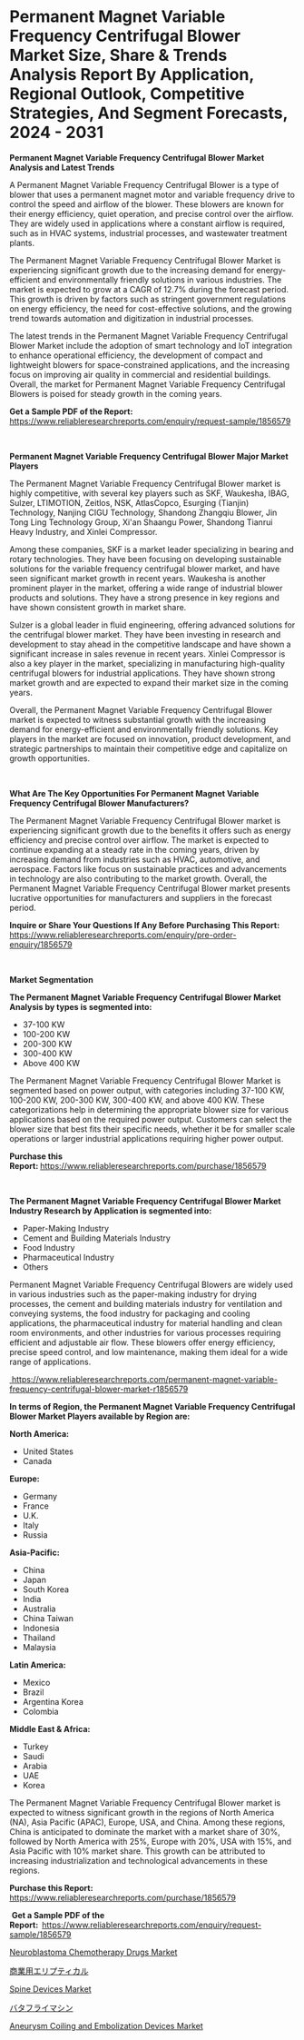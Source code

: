 <p><h1>Permanent Magnet Variable Frequency Centrifugal Blower Market Size, Share & Trends Analysis Report By Application, Regional Outlook, Competitive Strategies, And Segment Forecasts, 2024 - 2031</h1></p><p><strong>Permanent Magnet Variable Frequency Centrifugal Blower Market Analysis and Latest Trends</strong></p>
<p><p>A Permanent Magnet Variable Frequency Centrifugal Blower is a type of blower that uses a permanent magnet motor and variable frequency drive to control the speed and airflow of the blower. These blowers are known for their energy efficiency, quiet operation, and precise control over the airflow. They are widely used in applications where a constant airflow is required, such as in HVAC systems, industrial processes, and wastewater treatment plants.</p><p>The Permanent Magnet Variable Frequency Centrifugal Blower Market is experiencing significant growth due to the increasing demand for energy-efficient and environmentally friendly solutions in various industries. The market is expected to grow at a CAGR of 12.7% during the forecast period. This growth is driven by factors such as stringent government regulations on energy efficiency, the need for cost-effective solutions, and the growing trend towards automation and digitization in industrial processes.</p><p>The latest trends in the Permanent Magnet Variable Frequency Centrifugal Blower Market include the adoption of smart technology and IoT integration to enhance operational efficiency, the development of compact and lightweight blowers for space-constrained applications, and the increasing focus on improving air quality in commercial and residential buildings. Overall, the market for Permanent Magnet Variable Frequency Centrifugal Blowers is poised for steady growth in the coming years.</p></p>
<p><strong>Get a Sample PDF of the Report:&nbsp;</strong> <a href="https://www.reliableresearchreports.com/enquiry/request-sample/1856579">https://www.reliableresearchreports.com/enquiry/request-sample/1856579</a></p>
<p>&nbsp;</p>
<p><strong>Permanent Magnet Variable Frequency Centrifugal Blower Major Market Players</strong></p>
<p><p>The Permanent Magnet Variable Frequency Centrifugal Blower market is highly competitive, with several key players such as SKF, Waukesha, IBAG, Sulzer, LTIMOTION, Zeitlos, NSK, AtlasCopco, Esurging (Tianjin) Technology, Nanjing CIGU Technology, Shandong Zhangqiu Blower, Jin Tong Ling Technology Group, Xi'an Shaangu Power, Shandong Tianrui Heavy Industry, and Xinlei Compressor. </p><p>Among these companies, SKF is a market leader specializing in bearing and rotary technologies. They have been focusing on developing sustainable solutions for the variable frequency centrifugal blower market, and have seen significant market growth in recent years. Waukesha is another prominent player in the market, offering a wide range of industrial blower products and solutions. They have a strong presence in key regions and have shown consistent growth in market share.</p><p>Sulzer is a global leader in fluid engineering, offering advanced solutions for the centrifugal blower market. They have been investing in research and development to stay ahead in the competitive landscape and have shown a significant increase in sales revenue in recent years. Xinlei Compressor is also a key player in the market, specializing in manufacturing high-quality centrifugal blowers for industrial applications. They have shown strong market growth and are expected to expand their market size in the coming years.</p><p>Overall, the Permanent Magnet Variable Frequency Centrifugal Blower market is expected to witness substantial growth with the increasing demand for energy-efficient and environmentally friendly solutions. Key players in the market are focused on innovation, product development, and strategic partnerships to maintain their competitive edge and capitalize on growth opportunities.</p></p>
<p>&nbsp;</p>
<p><strong>What Are The Key Opportunities For Permanent Magnet Variable Frequency Centrifugal Blower Manufacturers?</strong></p>
<p><p>The Permanent Magnet Variable Frequency Centrifugal Blower market is experiencing significant growth due to the benefits it offers such as energy efficiency and precise control over airflow. The market is expected to continue expanding at a steady rate in the coming years, driven by increasing demand from industries such as HVAC, automotive, and aerospace. Factors like focus on sustainable practices and advancements in technology are also contributing to the market growth. Overall, the Permanent Magnet Variable Frequency Centrifugal Blower market presents lucrative opportunities for manufacturers and suppliers in the forecast period.</p></p>
<p><strong>Inquire or Share Your Questions If Any Before Purchasing This Report:</strong> <a href="https://www.reliableresearchreports.com/enquiry/pre-order-enquiry/1856579">https://www.reliableresearchreports.com/enquiry/pre-order-enquiry/1856579</a></p>
<p>&nbsp;</p>
<p><strong>Market Segmentation</strong></p>
<p><strong>The Permanent Magnet Variable Frequency Centrifugal Blower Market Analysis by types is segmented into:</strong></p>
<p><ul><li>37-100 KW</li><li>100-200 KW</li><li>200-300 KW</li><li>300-400 KW</li><li>Above 400 KW</li></ul></p>
<p><p>The Permanent Magnet Variable Frequency Centrifugal Blower Market is segmented based on power output, with categories including 37-100 KW, 100-200 KW, 200-300 KW, 300-400 KW, and above 400 KW. These categorizations help in determining the appropriate blower size for various applications based on the required power output. Customers can select the blower size that best fits their specific needs, whether it be for smaller scale operations or larger industrial applications requiring higher power output.</p></p>
<p><strong>Purchase this Report:&nbsp;</strong><a href="https://www.reliableresearchreports.com/purchase/1856579">https://www.reliableresearchreports.com/purchase/1856579</a></p>
<p>&nbsp;</p>
<p><strong>The Permanent Magnet Variable Frequency Centrifugal Blower Market Industry Research by Application is segmented into:</strong></p>
<p><ul><li>Paper-Making Industry</li><li>Cement and Building Materials Industry</li><li>Food Industry</li><li>Pharmaceutical Industry</li><li>Others</li></ul></p>
<p><p>Permanent Magnet Variable Frequency Centrifugal Blowers are widely used in various industries such as the paper-making industry for drying processes, the cement and building materials industry for ventilation and conveying systems, the food industry for packaging and cooling applications, the pharmaceutical industry for material handling and clean room environments, and other industries for various processes requiring efficient and adjustable air flow. These blowers offer energy efficiency, precise speed control, and low maintenance, making them ideal for a wide range of applications.</p></p>
<p><a href="https://www.reliableresearchreports.com/permanent-magnet-variable-frequency-centrifugal-blower-market-r1856579">&nbsp;https://www.reliableresearchreports.com/permanent-magnet-variable-frequency-centrifugal-blower-market-r1856579</a></p>
<p><strong>In terms of Region, the Permanent Magnet Variable Frequency Centrifugal Blower Market Players available by Region are:</strong></p>
<p>
    <p> <strong> North America: </strong>
        <ul>
            <li>United States</li>
            <li>Canada</li>
        </ul>
        </p> 
    <p> <strong> Europe: </strong>
        <ul>
            <li>Germany</li>
            <li>France</li>
            <li>U.K.</li>
            <li>Italy</li>
            <li>Russia</li>
        </ul>
        </p> 
    <p> <strong> Asia-Pacific: </strong>
        <ul>
            <li>China</li>
            <li>Japan</li>
            <li>South Korea</li>
            <li>India</li>
            <li>Australia</li>
            <li>China Taiwan</li>
            <li>Indonesia</li>
            <li>Thailand</li>
            <li>Malaysia</li>
        </ul>
        </p> 
    <p> <strong> Latin America: </strong>
        <ul>
            <li>Mexico</li>
            <li>Brazil</li>
            <li>Argentina Korea</li>
            <li>Colombia</li>
        </ul>
        </p> 
    <p> <strong> Middle East & Africa: </strong>
        <ul>
            <li>Turkey</li>
            <li>Saudi</li>
            <li>Arabia</li>
            <li>UAE</li>
            <li>Korea</li>
        </ul>
    </p>
    </p>
<p><p>The Permanent Magnet Variable Frequency Centrifugal Blower market is expected to witness significant growth in the regions of North America (NA), Asia Pacific (APAC), Europe, USA, and China. Among these regions, China is anticipated to dominate the market with a market share of 30%, followed by North America with 25%, Europe with 20%, USA with 15%, and Asia Pacific with 10% market share. This growth can be attributed to increasing industrialization and technological advancements in these regions.</p></p>
<p><strong>Purchase this Report: </strong><a href="https://www.reliableresearchreports.com/purchase/1856579">https://www.reliableresearchreports.com/purchase/1856579</a></p>
<p>&nbsp;<strong>Get a Sample PDF of the Report:&nbsp;&nbsp;</strong><a href="https://www.reliableresearchreports.com/enquiry/request-sample/1856579">https://www.reliableresearchreports.com/enquiry/request-sample/1856579</a></p>
<p><strong></strong></p>
<p><p><a href="https://github.com/markusgodoy/Market-Research-Report-List-3/blob/main/neuroblastoma-chemotherapy-drugs-market.md">Neuroblastoma Chemotherapy Drugs Market</a></p><p><a href="https://github.com/mohamedbakry57/Market-Research-Report-List-3/blob/main/920190465282.md">商業用エリプティカル</a></p><p><a href="https://www.linkedin.com/pulse/spine-devices-market-trends-forecast-competitive-analysis-2031-hqtbf">Spine Devices Market</a></p><p><a href="https://github.com/zjkmgcs938405/Market-Research-Report-List-2/blob/main/625721965283.md">バタフライマシン</a></p><p><a href="https://www.linkedin.com/pulse/aneurysm-coiling-embolization-devices-market-trends-analysis-kzhyc">Aneurysm Coiling and Embolization Devices Market</a></p></p>